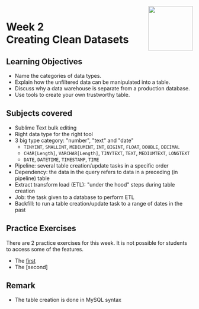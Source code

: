 <a href="../">
  <img src="/img/Data_Wrangling,_Analysis_and_AB_Testing_with_SQL_logo.avif" width="120" align="right">
</a>

# Week 2 <br> Creating Clean Datasets

## Learning Objectives
- Name the categories of data types.
- Explain how the unfiltered data can be manipulated into a table.
- Discuss why a data warehouse is separate from a production database.
- Use tools to create your own trustworthy table.

## Subjects covered
- Sublime Text bulk editing
- Right data type for the right tool
- 3 big type category: "number", "text" and "date" 
  - `TINYINT`, `SMALLINT`, `MEDIUMINT`, `INT`, `BIGINT`, `FLOAT`, `DOUBLE`, `DECIMAL`
  - `CHAR[Length]`, `VARCHAR[Length]`, `TINYTEXT`, `TEXT`, `MEDIUMTEXT`, `LONGTEXT`
  - `DATE`, `DATETIME`, `TIMESTAMP`, `TIME`
- Pipeline: several table creation/update tasks in a specific order
- Dependency: the data in the query refers to data in a preceding (in pipeline) table
- Extract transform load (ETL): "under the hood" steps during table creation
- Job: the task given to a database to perform ETL
- Backfill: to run a table creation/update task to a range of dates in the past

## Practice Exercises

There are 2 practice exercises for this week. It is not possible for students to access some of the features. 
- The [first](./Practice%20Exercises/query_into_table.sql)
- The [second]

## Remark
- The table creation is done in MySQL syntax
